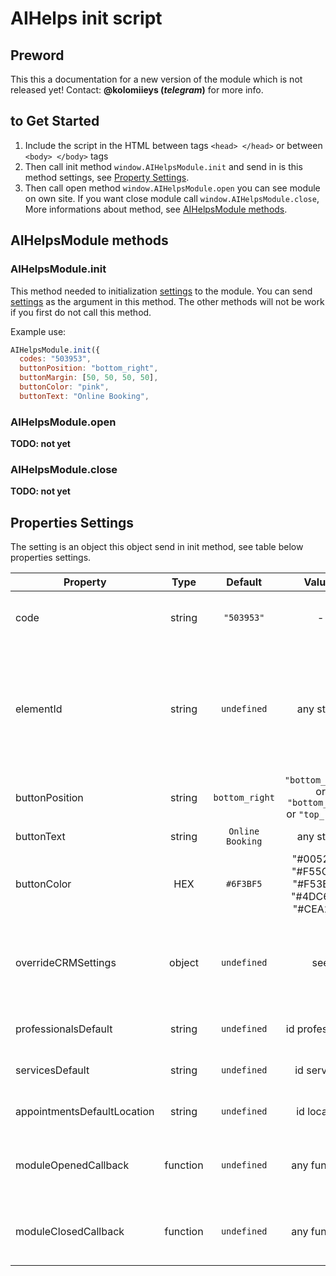 # AIHelps init script

## Preword

This this a documentation for a new version of the module which is not released yet!
Contact: **@kolomiieys (_telegram_)** for more info.

## to Get Started

1. Include the script in the HTML between tags `<head> </head>` or between `<body> </body>` tags
2. Then call init method `window.AIHelpsModule.init` and send in is this method settings, see [Property Settings](#setting).
3. Then call open method `window.AIHelpsModule.open` you can see module on own site. If you want close module call `window.AIHelpsModule.close`, More informations about method, see [AIHelpsModule methods](#AIHelpsModule).

## AIHelpsModule methods <a name="AIHelpsModule"></a>

### AIHelpsModule.init

This method needed to initialization [settings](#setting) to the module. You can send [settings](#setting) as the argument in this method. The other methods will not be work if you first do not call this method.

Example use:

```js
AIHelpsModule.init({
  codes: "503953",
  buttonPosition: "bottom_right",
  buttonMargin: [50, 50, 50, 50],
  buttonColor: "pink",
  buttonText: "Online Booking",
```

### AIHelpsModule.open

**TODO: not yet**

### AIHelpsModule.close

**TODO: not yet**

## Properties Settings <a name="setting"></a>

The setting is an object this object send in init method, see table below properties settings.

| Property                    |   Type   |     Default      |                        Values                         | Description                                                                                                    |
| --------------------------- | :------: | :--------------: | :---------------------------------------------------: | -------------------------------------------------------------------------------------------------------------- |
| code                        |  string  |    `"503953"`    |                           -                           | This own code your base **_is Required_**.                                                                     |
| elementId                   |  string  |   `undefined`    |                      any string                       | Element id on which click then script does display module if **elementId not set**, the script add own button. |
| buttonPosition              |  string  |  `bottom_right`  | `"bottom_right"` or `"bottom_left"` or `"top_right"`  | Position button on the site                                                                                    |
| buttonText                  |  string  | `Online Booking` |                      any string                       | Text on button                                                                                                 |
| buttonColor                 |   HEX    |    `#6F3BF5`     | "#0052F1", "#F55C3B", "#F53BEE", "#4DC602", "#CEA206" | Color button                                                                                                   |
| overrideCRMSettings         |  object  |   `undefined`    |                          see                          | Overwrite the settings of the online module that we get from CRM.                                              |
| professionalsDefault        |  string  |   `undefined`    |                    id professional                    | Set a selected professional                                                                                    |
| servicesDefault             |  string  |   `undefined`    |                      id services                      | Set a selected services                                                                                        |
| appointmentsDefaultLocation |  string  |   `undefined`    |                      id location                      | Set a selected location                                                                                        |
| moduleOpenedCallback        | function |   `undefined`    |                     any function                      | Callback function when the module will be open.                                                                |
| moduleClosedCallback        | function |   `undefined`    |                     any function                      | Callback function when the module will be close.                                                               |
